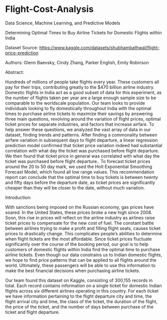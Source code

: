 # Flight-Cost-Analysis
Data Science, Machine Learning, and Predictive Models

Determining Optimal Times to Buy Airline Tickets for Domestic Flights within India

Dataset Source: https://www.kaggle.com/datasets/shubhambathwal/flight-price-prediction

Authors: Glenn Baevsky, Cindy Zhang, Parker English, Emily Robinson

Abstract: 

Hundreds of millions of people take flights every year. These customers all pay for their trips, contributing greatly to the $470 billion airline industry. Domestic flights in India act as a good subset of data for this experiment, as the number of flights taken per year are a large enough sample size to be comparable to the worldscale population. Our team looks to provide individuals looking to fly domestically throughout India with the optimal times to purchase airline tickets to maximize their savings by answering three main questions, revolving around the variation of flight prices, optimal ticket prices for separate industries, and factors that increase airfare. To help answer these questions, we analyzed the vast array of data in our dataset, finding trends and patterns. After finding a commonality between airfare variation in subsequent days to flight departure, a linear regression prediction model confirmed that ticket price variation indeed had substantial correlation with what day the ticket was purchased before flight departure. We then found that ticket price in general was correlated with what day the ticket was purchased before flight departure.. To forecast ticket prices around the 20 to 50 day mark, we used the Holt Exponential Smoothing Forecast Model, which found all low range values. This recommendation report can conclude that the optimal time to buy tickets is between twenty and fifty days before the departure date, as ticket prices are significantly cheaper than they will be closer to the date, without much variation.

Introduction: 

With sanctions being imposed on the Russian economy, gas prices have soared. In the United States, these prices broke a new high since 2008. Soon, this rise in prices will reflect on the airline industry as airlines raise ticket prices to compensate for the new cost of fuel. The constant battle between airlines trying to make a profit and filling flight seats, causes ticket prices to drastically change. This complicates people’s abilities to determine when flight tickets are the most affordable. Since ticket prices fluctuate significantly over the course of the booking period, our goal is to help customers of domestic flights within India find the optimal time to purchase airline tickets. Even though our data constrains us to Indian domestic flights, we hope to find price patterns that can be applied to all flights around the world. Ultimately, these passengers will be able to use this information to make the best financial decisions when purchasing airline tickets.

Our team found this dataset on Kaggle, consisting of 300,155 records in total. Each record contains information on a single ticket for domestic Indian flights across six different airlines operating in this country. For each ticket we have information pertaining to the flight departure city and time, the flight arrival city and time, the class of the ticket, the duration of the flight, the price of the ticket, and the number of days between purchase of the ticket and flight departure.

